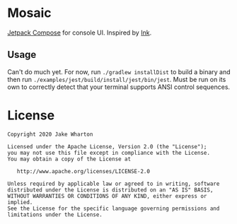 # Mosaic

[Jetpack Compose](https://developer.android.com/jetpack/compose) for console UI. Inspired by [Ink](https://github.com/vadimdemedes/ink).


## Usage

Can't do much yet. For now, run `./gradlew installDist` to build a binary and then run
`./examples/jest/build/install/jest/bin/jest`. Must be run on its own to correctly detect
that your terminal supports ANSI control sequences.


# License

    Copyright 2020 Jake Wharton

    Licensed under the Apache License, Version 2.0 (the "License");
    you may not use this file except in compliance with the License.
    You may obtain a copy of the License at

       http://www.apache.org/licenses/LICENSE-2.0

    Unless required by applicable law or agreed to in writing, software
    distributed under the License is distributed on an "AS IS" BASIS,
    WITHOUT WARRANTIES OR CONDITIONS OF ANY KIND, either express or implied.
    See the License for the specific language governing permissions and
    limitations under the License.
